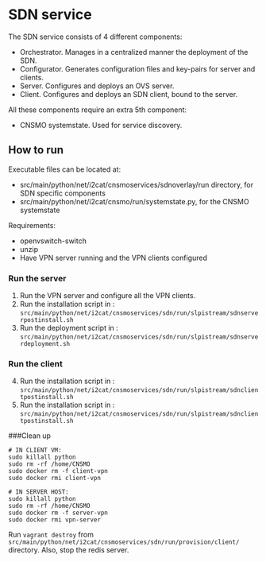 # SDN service

The SDN service consists of 4 different components:
* Orchestrator. Manages in a centralized manner the deployment of the SDN.
* Configurator. Generates configuration files and key-pairs for server and clients.
* Server. Configures and deploys an OVS server.
* Client. Configures and deploys an SDN client, bound to the server.

All these components require an extra 5th component:
* CNSMO systemstate. Used for service discovery.

## How to run

Executable files can be located at:
* src/main/python/net/i2cat/cnsmoservices/sdnoverlay/run directory, for SDN specific components
* src/main/python/net/i2cat/cnsmo/run/systemstate.py, for the CNSMO systemstate

Requirements:
* openvswitch-switch
* unzip
* Have VPN server running and the VPN clients configured

### Run the server
1. Run the VPN server and configure all the VPN clients.
2. Run the installation script in :  ```src/main/python/net/i2cat/cnsmoservices/sdn/run/slpistream/sdnserverpostinstall.sh ```
3. Run the deployment script in :  ```src/main/python/net/i2cat/cnsmoservices/sdn/run/slpistream/sdnserverdeployment.sh ```

### Run the client
4. Run the installation script in :  ```src/main/python/net/i2cat/cnsmoservices/sdn/run/slpistream/sdnclientpostinstall.sh ```
5. Run the installation script in :  ```src/main/python/net/i2cat/cnsmoservices/sdn/run/slpistream/sdnclientpostinstall.sh ```

###Clean up

```
# IN CLIENT VM:
sudo killall python
sudo rm -rf /home/CNSMO
sudo docker rm -f client-vpn
sudo docker rmi client-vpn

# IN SERVER HOST:
sudo killall python
sudo rm -rf /home/CNSMO
sudo docker rm -f server-vpn
sudo docker rmi vpn-server
```
Run ```vagrant destroy``` from ```src/main/python/net/i2cat/cnsmoservices/sdn/run/provision/client/``` directory.
Also, stop the redis server.
